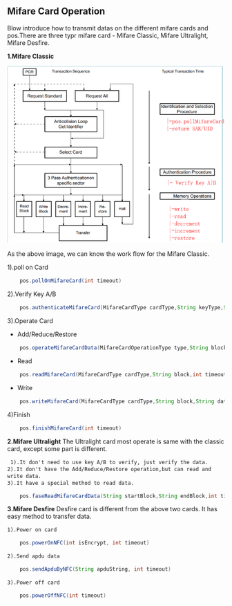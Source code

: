 ## Mifare Card Operation

Blow introduce how to transmit datas on the different mifare cards and pos.There are three typr mifare card - Mifare Classic, Mifare Ultralight, Mifare Desfire.

**1.Mifare Classic**

![](./mifare%20card.jpg)

As the above image, we can know the work flow for the Mifare Classic.

1).poll on Card
```java
	pos.pollOnMifareCard(int timeout)
```
2).Verify Key A/B
```java
	pos.authenticateMifareCard(MifareCardType cardType,String keyType,String block,String keyValue,int timeout)
```
3).Operate Card
   - Add/Reduce/Restore
```java
	pos.operateMifareCardData(MifareCardOperationType type,String block,String data,int timeout)
```
- Read
```java
	pos.readMifareCard(MifareCardType cardType,String block,int timeout)
```
- Write
```java
	pos.writeMifareCard(MifareCardType cardType,String block,String data,int timeout)
```
4)Finish
```java
	pos.finishMifareCard(int timeout)
```

**2.Mifare Ultralight**
  	The Ultralight card most operate is same with the classic card, except some part is different.
  	
	 1).It don't need to use key A/B to verify, just verify the data.
 	2).It don't have the Add/Reduce/Restore operation,but can read and write data.
 	3).It have a special method to read data.
```java
	pos.faseReadMifareCardData(String startBlock,String endBlock,int timeout)
```
**3.Mifare Desfire**
	Desfire card is different from the above two cards. It has easy method to transfer data.
	
	1).Power on card
```java
	pos.powerOnNFC(int isEncrypt, int timeout)
```
	2).Send apdu data
```java
	pos.sendApduByNFC(String apduString, int timeout)
```
	3).Power off card
```java
	pos.powerOffNFC(int timeout)
```


